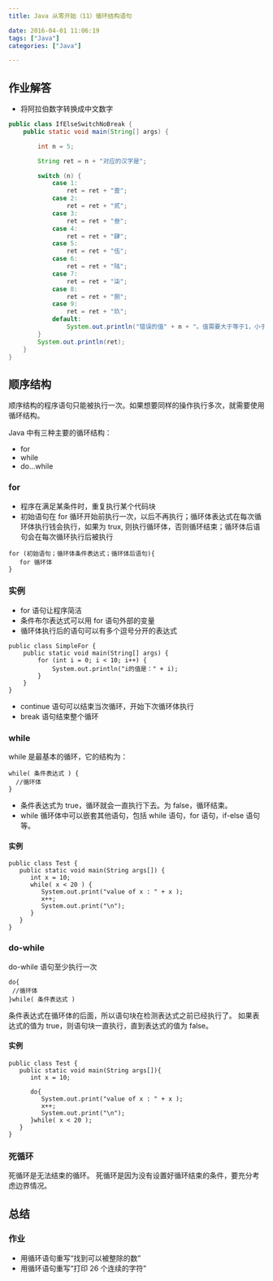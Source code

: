 ```yaml
---
title: Java 从零开始（11）循环结构语句

date: 2016-04-01 11:06:19
tags: ["Java"]
categories: ["Java"]

---
```


## 作业解答

- 将阿拉伯数字转换成中文数字

```Java
public class IfElseSwitchNoBreak {
    public static void main(String[] args) {

        int n = 5;

        String ret = n + "对应的汉字是";

        switch (n) {
            case 1:
                ret = ret + "壹";
            case 2:
                ret = ret + "贰";
            case 3:
                ret = ret + "叁";
            case 4:
                ret = ret + "肆";
            case 5:
                ret = ret + "伍";
            case 6:
                ret = ret + "陆";
            case 7:
                ret = ret + "柒";
            case 8:
                ret = ret + "捌";
            case 9:
                ret = ret + "玖";
            default:
                System.out.println("错误的值" + n + "。值需要大于等于1，小于等于9。");
        }
        System.out.println(ret);
    }
}
```

## 顺序结构

顺序结构的程序语句只能被执行一次。如果想要同样的操作执行多次，就需要使用循环结构。

Java 中有三种主要的循环结构：
- for
- while
- do…while

### for

- 程序在满足某条件时，重复执行某个代码块
- 初始语句在 for 循环开始前执行一次，以后不再执行；循环体表达式在每次循环体执行钱会执行，如果为 trux, 则执行循环体，否则循环结束；循环体后语句会在每次循环执行后被执行

```
for (初始语句；循环体条件表达式；循环体后语句){
   for 循环体
}
```

### 实例

- for 语句让程序简洁
- 条件布尔表达式可以用 for 语句外部的变量
- 循环体执行后的语句可以有多个逗号分开的表达式

```
public class SimpleFor {
    public static void main(String[] args) {
        for (int i = 0; i < 10; i++) {
            System.out.println("i的值是：" + i);
        }
    }
}
```

- continue 语句可以结束当次循环，开始下次循环体执行
- break 语句结束整个循环

### while

while 是最基本的循环，它的结构为：

```
while( 条件表达式 ) {
  //循环体
}
```

- 条件表达式为 true，循环就会一直执行下去。为 false，循环结束。
- while 循环体中可以嵌套其他语句，包括 while 语句，for 语句，if-else 语句等。

#### 实例

```
public class Test {
   public static void main(String args[]) {
      int x = 10;
      while( x < 20 ) {
         System.out.print("value of x : " + x );
         x++;
         System.out.print("\n");
      }
   }
}
```

### do-while

do-while 语句至少执行一次

```
do{
 //循环体
}while( 条件表达式 )
```

条件表达式在循环体的后面，所以语句块在检测表达式之前已经执行了。
如果表达式的值为 true，则语句块一直执行，直到表达式的值为 false。

#### 实例

```
public class Test {
   public static void main(String args[]){
      int x = 10;

      do{
         System.out.print("value of x : " + x );
         x++;
         System.out.print("\n");
      }while( x < 20 );
   }
}
```

### 死循环

死循环是无法结束的循环。
死循环是因为没有设置好循环结束的条件，要充分考虑边界情况。

## 总结

### 作业

- 用循环语句重写“找到可以被整除的数”
- 用循环语句重写“打印 26 个连续的字符”

